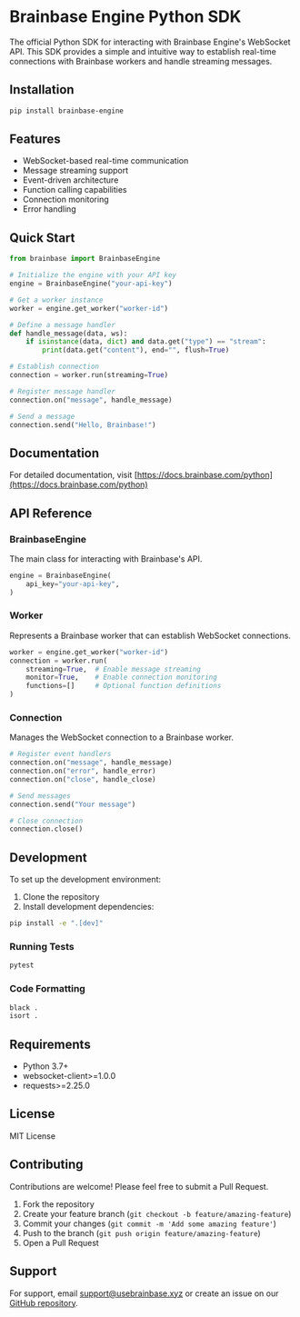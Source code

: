 # Brainbase Engine Python SDK

The official Python SDK for interacting with Brainbase Engine's WebSocket API. This SDK provides a simple and intuitive way to establish real-time connections with Brainbase workers and handle streaming messages.

## Installation

```bash
pip install brainbase-engine
```

## Features

- WebSocket-based real-time communication
- Message streaming support
- Event-driven architecture
- Function calling capabilities
- Connection monitoring
- Error handling

## Quick Start

```python
from brainbase import BrainbaseEngine

# Initialize the engine with your API key
engine = BrainbaseEngine("your-api-key")

# Get a worker instance
worker = engine.get_worker("worker-id")

# Define a message handler
def handle_message(data, ws):
    if isinstance(data, dict) and data.get("type") == "stream":
        print(data.get("content"), end="", flush=True)

# Establish connection
connection = worker.run(streaming=True)

# Register message handler
connection.on("message", handle_message)

# Send a message
connection.send("Hello, Brainbase!")
```

## Documentation

For detailed documentation, visit [https://docs.brainbase.com/python](https://docs.brainbase.com/python)

## API Reference

### BrainbaseEngine

The main class for interacting with Brainbase's API.

```python
engine = BrainbaseEngine(
    api_key="your-api-key",
)
```

### Worker

Represents a Brainbase worker that can establish WebSocket connections.

```python
worker = engine.get_worker("worker-id")
connection = worker.run(
    streaming=True,  # Enable message streaming
    monitor=True,    # Enable connection monitoring
    functions=[]     # Optional function definitions
)
```

### Connection

Manages the WebSocket connection to a Brainbase worker.

```python
# Register event handlers
connection.on("message", handle_message)
connection.on("error", handle_error)
connection.on("close", handle_close)

# Send messages
connection.send("Your message")

# Close connection
connection.close()
```

## Development

To set up the development environment:

1. Clone the repository
2. Install development dependencies:

```bash
pip install -e ".[dev]"
```

### Running Tests

```bash
pytest
```

### Code Formatting

```bash
black .
isort .
```

## Requirements

- Python 3.7+
- websocket-client>=1.0.0
- requests>=2.25.0

## License

MIT License

## Contributing

Contributions are welcome! Please feel free to submit a Pull Request.

1. Fork the repository
2. Create your feature branch (`git checkout -b feature/amazing-feature`)
3. Commit your changes (`git commit -m 'Add some amazing feature'`)
4. Push to the branch (`git push origin feature/amazing-feature`)
5. Open a Pull Request

## Support

For support, email support@usebrainbase.xyz or create an issue on our [GitHub repository](https://github.com/brainbase/brainbase-python/issues).

```

```
